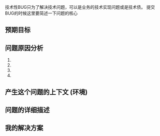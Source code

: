 技术性BUG只为了解决技术问题，可以是业务的技术实现问题或是技术债。
提交BUG的时候这里要简述一下问题的核心

<!--- Provide a general summary of the issue in the Title above -->

## 预期目标
<!--- 希望这个问题修正之后达到的效果，这个问题的影响 -->


## 问题原因分析
<!--- 问题产生的可能原因是什么？ -->
1.
2.
3.
4.

## 产生这个问题的上下文 (环境)
<!--- 产生问题的环境? -->

## 问题的详细描述
<!--- 如果有更多问题的信息可以继续描述 -->

## 我的解决方案
<!--- 提出个人的解决方案 -->
